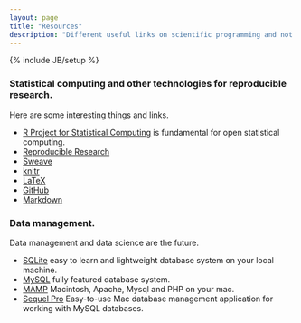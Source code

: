 ```yaml
---
layout: page
title: "Resources"
description: "Different useful links on scientific programming and not only."
---
```

{% include JB/setup %}
### Statistical computing and other technologies for reproducible research.

Here are some interesting things and links.

* [R Project for Statistical Computing](http://www.r-project.org) is fundamental for open statistical computing.
* [Reproducible Research](http://cran.r-project.org/web/views/ReproducibleResearch.html)
* [Sweave](http://www.stat.uni-muenchen.de/~leisch/Sweave/)
* [knitr](https://github.com/yihui/knitr)
* [LaTeX](http://en.wikibooks.org/wiki/LaTeX)
* [GitHub](http://github.com)
* [Markdown](http://daringfireball.net/projects/markdown/)
	
### Data management.

Data management and data science are the future.

* [SQLite](http://www.sqlite.org) easy to learn and lightweight database system on your local machine.
* [MySQL](http://www.mysql.com) fully featured database system.
* [MAMP](http://www.mamp.info/en/mamp/index.html) Macintosh, Apache, Mysql and PHP on your mac.
* [Sequel Pro](http://www.sequelpro.com)  Easy-to-use Mac database management application for working with MySQL databases.